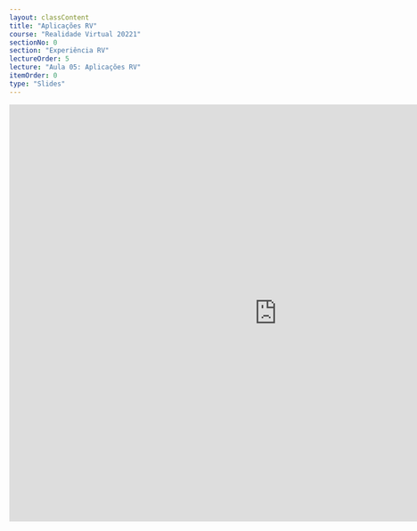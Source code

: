 ```yaml
---
layout: classContent
title: "Aplicações RV"
course: "Realidade Virtual 20221"
sectionNo: 0
section: "Experiência RV"
lectureOrder: 5
lecture: "Aula 05: Aplicações RV"
itemOrder: 0
type: "Slides"
---
```


<iframe src="https://docs.google.com/presentation/d/e/2PACX-1vSlKgKkJiqap2QFgGN-p05pk_9oqfLZS-xPr93sJ1BM-5toxBahzLLYrI2N_jQhPIlWOemKp7K7WPUn/embed?start=false&loop=false&delayms=3000" frameborder="0" width="960" height="749" allowfullscreen="true" mozallowfullscreen="true" webkitallowfullscreen="true"></iframe>